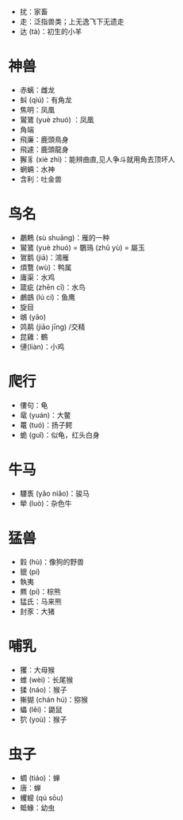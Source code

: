 * 扰：家畜
* 走：泛指兽类；上无逸飞下无遗走
* 达 (tà)：初生的小羊
# 神兽
* 赤螭：雌龙
* 虯 (qiú)：有角龙
* 焦明：凤凰
* 鸑鷟 (yuè zhuó) ：凤凰
* 角端
* 飛廉：鹿頭鳥身
* 飛遽：鹿頭龍身
* 獬豸 (xiè zhì)：能辨曲直,见人争斗就用角去顶坏人
* 蝄蜽：水神
* 含利：吐金兽

# 鸟名
* 鷫鷞 (sù shuāng)：雁的一种
* 鸑鷟 (yuè zhuó) = 鸀鳿 (zhǔ yù) = 屬玉
* 鴐鹅 (jiā)：鴻雁
* 煩鶩 (wù)：鸭属
* 庸渠：水鸡
* 箴疵 (zhēn cī)：水鸟
* 鸕鷀 (lú cí)：鱼鹰
* 旋目
* 鴢 (yāo)
* 䴔䴖 (jiāo jīng) /交精
* 昆雞：鶴
* 僆(liàn)：小鸡

# 爬行
* 僂句：龟
* 鼋 (yuán)：大鳖
* 鼍 (tuó)：扬子鳄
* 蛫 (guǐ)：似龟，红头白身

# 牛马
* 騕褭 (yǎo niǎo)：骏马
* 犖 (luò)：杂色牛

# 猛兽
* 豰 (hù)：像狗的野兽
* 貔 (pí)
* 執夷
* 羆 (pí)：棕熊
* 猛氏：马来熊
* 封豕：大猪

# 哺乳
* 玃：大母猴
* 蜼 (wèi)：长尾猴
* 猱 (náo)：猴子
* 獑猢 (chán hú)：猕猴
* 蠝 (lěi)：鼯鼠
* 狖 (yoù)：猴子

# 虫子
* 蜩 (tiáo)：蝉
* 唐：蝉
* 蠼螋 (qú sōu)
* 蚳蝝：幼虫